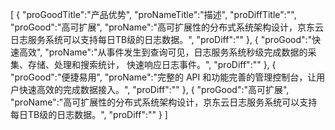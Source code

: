 [
	{
		"proGoodTitle":"产品优势",
		"proNameTitle":"描述",
		"proDiffTitle":"",
		"proGood":"高可扩展",
		"proName":"高可扩展性的分布式系统架构设计，京东云日志服务系统可以支持每日TB级的日志数据。",
		"proDiff":""
	},
	{
		"proGood":"快速高效",
		"proName":"从事件发生到查询可见，日志服务系统秒级完成数据的采集、存储、处理和搜索统计， 快速响应日志事件。",
		"proDiff":""
	},
	{
		"proGood":"便捷易用",
		"proName":"完整的 API 和功能完善的管理控制台，让用户快速高效的完成数据接入。",
		"proDiff":""
	},
	{
		"proGood":"高可扩展",
		"proName":"高可扩展性的分布式系统架构设计，京东云日志服务系统可以支持每日TB级的日志数据。",
		"proDiff":""
	}
]